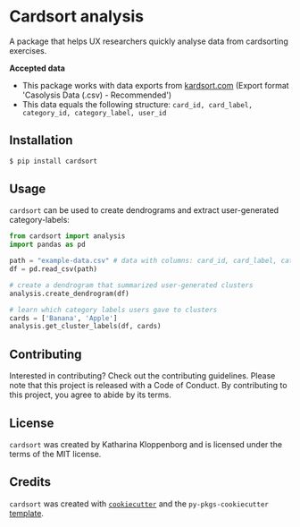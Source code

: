 # Cardsort analysis

A package that helps UX researchers quickly analyse data from cardsorting exercises.

__Accepted data__
* This package works with data exports from [kardsort.com](https://kardsort.com/) (Export format 'Casolysis Data (.csv) - Recommended')
* This data equals the following structure: ```card_id, card_label, category_id, category_label, user_id```

## Installation

```bash
$ pip install cardsort
```

## Usage

`cardsort` can be used to create dendrograms and extract user-generated category-labels:

```python
from cardsort import analysis
import pandas as pd

path = "example-data.csv" # data with columns: card_id, card_label, category_id, category_label, user_id
df = pd.read_csv(path) 

# create a dendrogram that summarized user-generated clusters
analysis.create_dendrogram(df)

# learn which category labels users gave to clusters
cards = ['Banana', 'Apple']
analysis.get_cluster_labels(df, cards)
```

## Contributing

Interested in contributing? Check out the contributing guidelines. Please note that this project is released with a Code of Conduct. By contributing to this project, you agree to abide by its terms.

## License

`cardsort` was created by Katharina Kloppenborg and is licensed under the terms of the MIT license.

## Credits

`cardsort` was created with [`cookiecutter`](https://cookiecutter.readthedocs.io/en/latest/) and the `py-pkgs-cookiecutter` [template](https://github.com/py-pkgs/py-pkgs-cookiecutter).
